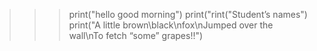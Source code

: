>>>print("hello good morning")
>>>print("rint("Student’s names")
>>>print("A little brown\black\nfox\nJumped over the wall\nTo fetch “some” grapes!!")
 
  
